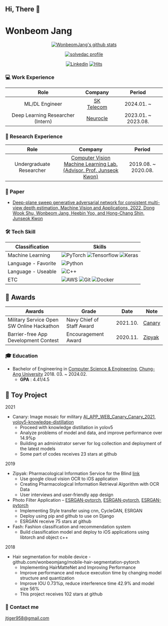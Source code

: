 ## Hi, There 👋
# Wonbeom Jang

<div align="center">

[![WonbeomJang's github stats](https://github-readme-stats.vercel.app/api?username=wonbeomjang&show_icons=true&hide_border=true)](https://github.com/wonbeomjang)

</div>
<div align="center">

[![solvedac profile](http://mazassumnida.wtf/api/v2/generate_badge?boj=jtiger958)](https://solved.ac/profile/jtiger958)

</div>

<div align="center">

[![Linkedin](https://img.shields.io/badge/-LinkedIn-blue?style=flat-square&logo=Linkedin&logoColor=white)](https://www.linkedin.com/in/wonbeom-jang-a94131192/)
[![Hits](https://hits.seeyoufarm.com/api/count/incr/badge.svg?url=https%3A%2F%2Fgithub.com%2Fwonbeomjang%2F&count_bg=%2379C83D&title_bg=%23555555&icon=&icon_color=%23E7E7E7&title=hits&edge_flat=false)](https://hits.seeyoufarm.com)

</div>

<!--[![Blog](http://img.shields.io/badge/-Tech%20blog-black?style=flat-square&logo=blogger&logoColor=white)](https://velog.io/@ally3k)-->

### 💻 Work Experience
|               Role                |                 Company                  |        Period        |
|:---------------------------------:|:----------------------------------------:|:--------------------:|
|          ML/DL Engineer           | [SK Telecom](https://www.sktelecom.com/) |      2024.01. ~      |
| Deep Learning Researcher (Intern) | [Neurocle](https://www.neuro-cle.com/)   | 2023.01. ~ 2023.08.  |

### 🔬 Research Experience
|           Role            |                                                       Company                                                        |        Period        |
|:-------------------------:|:--------------------------------------------------------------------------------------------------------------------:|:--------------------:|
| Undergraduate Researcher  | [Computer Vision Machine Learning Lab. <br />(Advisor. Prof. Junseok Kwon)](https://sites.google.com/view/cau-cvml/) | 2019.08. ~ 2020.08.  | 

### 📄 Paper
- [Deep-plane sweep generative adversarial network for consistent multi-view depth estimation, Machine Vision and Applications, 2022, Dong Wook Shu, Wonbeom Jang, Heebin Yoo, and Hong-Chang Shin, Junseok Kwon](https://link.springer.com/article/10.1007/s00138-021-01258-7)

### 🛠️ Tech Skill
| Classification      | Skills                                                                                                                                                                                                                                                                                                                                    |
|---------------------|-------------------------------------------------------------------------------------------------------------------------------------------------------------------------------------------------------------------------------------------------------------------------------------------------------------------------------------------|
| Machine Learning    | ![PyTorch](https://img.shields.io/badge/PyTorch-EE4C2C.svg?style=for-the-badge&logo=PyTorch&logoColor=white) ![Tensorflow](https://img.shields.io/badge/Tensorflow-FF6F00.svg?style=for-the-badge&logo=tensorflow&logoColor=white) ![Keras](https://img.shields.io/badge/Keras-D00000.svg?style=for-the-badge&logo=keras&logoColor=white) |
| Language - Favorite | ![Python](https://img.shields.io/badge/python-3670A0?style=for-the-badge&logo=python&logoColor=ffdd54)                                                                                                                                                                                                                                    |
| Language - Useable  | ![C++](https://img.shields.io/badge/c++-%2300599C.svg?style=for-the-badge&logo=cplusplus&logoColor=white)                                                                                                                                                                                                                                  
| ETC                 | ![AWS](https://img.shields.io/badge/AWS-%23FF9900.svg?style=for-the-badge&logo=amazon-aws&logoColor=white) ![Git](https://img.shields.io/badge/git-%23F05033.svg?style=for-the-badge&logo=git&logoColor=white) ![Docker](https://img.shields.io/badge/Docker-2496ED.svg?style=for-the-badge&logo=docker&logoColor=white)                     |

## 🏅 Awards
| Awards                                    | Grade                     | Date     | Note                                                  |
|-------------------------------------------|---------------------------|----------|-------------------------------------------------------|
| Military Service Open SW Online Hackathon | Navy Chief of Staff Award | 2021.10. | [Canary](https://www.wonbeomjang.kr/projects/canary/) |
| Barrier-free App Development Contest      | Encouragement Award       | 2020.11. | [Zipyak](https://www.wonbeomjang.kr/projects/zipyak/) |

### 🎓 Education
- Bachelor of Engineering in [Computer Science & Engineering](https://cse.cau.ac.kr/main.php), [Chung-Ang University](https://www.cau.ac.kr/index.do) 2018. 03. ~ 2024.02.
    - **GPA** : 4.41/4.5

## 🚂 Toy Project
2021
- Canary: Image mosaic for military [AI_APP_WEB_Canary_Canary_2021](github.com/wonbeomjang/AI_APP_WEB_Canary_Canary_2021), [yolov5-knowledge-distillation](github.com/wonbeomjang/yolov5-knowledge-distillation)
    - Proceed with knowledge distillation in yolov5
    - Analyze problems of model and data, and improve performance over 14.9%p
    - Building an administrator server for log collection and deployment of the latest models
    - Some part of codes receives 23 stars at github

2019
- Zipyak: Pharmacological Information Service for the Blind [link](wonbeomjang.github.io/product-design/2020/01/03/barrier-free/)
    - Use google cloud vision OCR to iOS application
    - Creating Pharmacological Information Retrieval Algorithm with OCR Data
    - User interviews and user-friendly app design
- Photo Filter Application – [ESRGAN-pytorch](github.com/wonbeomjang/ESRGAN-pytorch), [ESRGAN-pytorch](github.com/wonbeomjang/cyclegan-pytorch), [ESRGAN-pytorch](github.com/wonbeomjang/neural-style-transfer-pytorch)
    - Implementing Style transfer using cnn, CycleGAN, ESRGAN
    - Deploy using pip and github to use on Django
    - ESRGAN receive 75 stars at github
- Fash: Fashion classification and recommendation system
    - Build classification model and deploy to iOS applications using libtorch and object c++

2018
- Hair segmentation for mobile device - github.com/wonbeomjang/mobile-hair-segmentation-pytorch
    - Implementing HairMatteNet and Improving Performance
    - Improve performance and reduce execution time by changing model structure and quantization
    - Improve IOU 0.73%p, reduce interference time 42.9% and model size 56%
    - This project receives 102 stars at github

### 📧 Contact me
[jtiger958@gmail.com](mailto:jtiger958@gmail.com)

